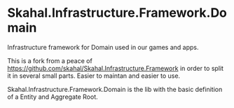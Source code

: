 # Skahal.Infrastructure.Framework.Domain
Infrastructure framework for Domain used in our games and apps.

This is a fork from a peace of https://github.com/skahal/Skahal.Infrastructure.Framework in order to split it in several small parts. Easier to maintan and easier to use.

Skahal.Infrastructure.Framework.Domain is the lib with the basic definition of a Entity and Aggregate Root.





